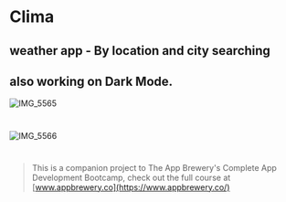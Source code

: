 

#  Clima

## weather app - By location and city searching 
## also working on Dark Mode.

![IMG_5565](https://user-images.githubusercontent.com/29823161/78003884-02c93d00-7342-11ea-81d6-9ba1283240d9.PNG)
#
![IMG_5566](https://user-images.githubusercontent.com/29823161/78003905-0a88e180-7342-11ea-8df8-63b195129b95.PNG)
#
>This is a companion project to The App Brewery's Complete App Development Bootcamp, check out the full course at [www.appbrewery.co](https://www.appbrewery.co/)

